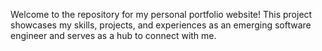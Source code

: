 Welcome to the repository for my personal portfolio website! This project showcases my skills, projects, and experiences as an emerging software engineer and serves as a hub to connect with me.
